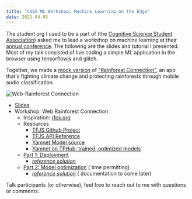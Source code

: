 ```yaml
---
title: "CSSA ML Workshop: Machine Learning on the Edge"
date: 2021-04-05
---
```


The student org I used to be a part of (the
[Cognitive Science Student Association](https://cssa-ucsd.org/))
asked me to lead a workshop on machine learning at their
[annual conference](https://cssa-ucsd.github.io/conference2021).
The following are the slides and tutorial I presented.
Most of my talk consisted of live coding a simple ML application
in the browser using tensorflowjs and glitch.

Together, we made a [mock version](https://insidious-sticky-tank.glitch.me/)
of ["Rainforest Connection"](https://rfcx.org/), an app
that's fighting climate change and protecting rainforests
through mobile audio classification.

![Web-Rainforest Connection](https://alxmrs.com/assets/Web-RFCX.webp)

- [Slides](https://docs.google.com/presentation/d/1KCVwKHB4NmEjwLM8pPYlCe1pYqG95-6GqMwChGIzAJ0/edit?usp=sharing)
- Workshop: Web Rainforest Connection
    - Inspiration: [rfcx.org](https://rfcx.org/)
    - Resources
        - [TFJS Github Project](https://github.com/tensorflow/tfjs)
        - [TFJS API Reference](https://js.tensorflow.org/api/3.2.0/)
        - [Yamnet Model source](https://github.com/tensorflow/models/tree/master/research/audioset/yamnet)
        - [Yamnet on TFHub: trained, optimized models](https://tfhub.dev/google/yamnet/1)
    - [Part 1: Deployment](https://glitch.com/edit/#!/quiver-twisty-border)
        - _[reference solution](https://glitch.com/edit/#!/insidious-sticky-tank)_
    - [Part 2: Model optimization](https://colab.research.google.com/drive/1-yEPU0-qjBMfbU37xJTu09JVx0w9FfVO?usp=sharing) (
      time permitting)
        - _[reference solution](https://colab.research.google.com/drive/1tsqEFUFNN7dTXV7FThMKiMiol1QU0soF?usp=sharing)_ (
          documentation to come later)

Talk participants (or otherwise), feel free to reach out to me
with questions or comments. 

